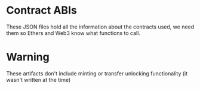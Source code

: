 # Contract ABIs

These JSON files hold all the information about the contracts used, we need them so Ethers and Web3 know what functions to call.

# Warning

These artifacts don't include minting or transfer unlocking functionality (it wasn't written at the time)